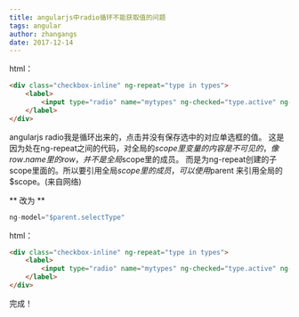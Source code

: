 ```yaml
---
title: angularjs中radio循环不能获取值的问题
tags: angular
author: zhangangs
date: 2017-12-14
---
```

html：
``` html
<div class="checkbox-inline" ng-repeat="type in types">
	<label>
		<input type="radio" name="mytypes" ng-checked="type.active" ng-value="type.text" ng-model="selectType" />{{type.text}}
	</label>
</div>
```

angularjs radio我是循环出来的，点击并没有保存选中的对应单选框的值。
这是因为处在ng-repeat之间的代码，对全局的$scope里变量的内容是不可见的，像{{row.name}}里的row，并不是全局$scope里的成员。
而是为ng-repeat创建的子scope里面的。所以要引用全局$scope里的成员，可以使用$parent 来引用全局的$scope。(来自网络)

** 改为 **

``` js
ng-model="$parent.selectType"
```


html：
``` html
<div class="checkbox-inline" ng-repeat="type in types">
	<label>
		<input type="radio" name="mytypes" ng-checked="type.active" ng-value="type.text" ng-model="$parent.selectType" />{{type.text}}
	</label>
</div>
```

完成！
